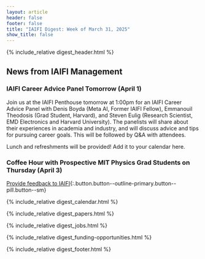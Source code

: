 ```yaml
---
layout: article
header: false
footer: false
title: "IAIFI Digest: Week of March 31, 2025"
show_title: false
--- 
```


{% include_relative digest_header.html %}

## News from IAIFI Management

### IAIFI Career Advice Panel Tomorrow (April 1)

Join us at the IAIFI Penthouse tomorrow at 1:00pm for an IAIFI Career Advice Panel with Denis Boyda (Meta AI, Former IAIFI Fellow), Emmanouil Theodosis (Grad Student, Harvard), and Steven Eulig (Research Scientist, EMD Electronics and Harvard University). The panelists will share about their experiences in academia and industry, and will discuss advice and tips for pursuing career goals. This will be followed by Q&A with attendees. 

Lunch and refreshments will be provided! Add it to your calendar here. 


### Coffee Hour with Prospective MIT Physics Grad Students on Thursday (April 3)


[Provide feedback to IAIFI](https://forms.gle/hk2mrqjaLY8nCZrE6){:.button.button--outline-primary.button--pill.button--sm}

{% include_relative digest_calendar.html %}

{% include_relative digest_papers.html %}
 
{% include_relative digest_jobs.html %}

{% include_relative digest_funding-opportunities.html %}

{% include_relative digest_footer.html %}
